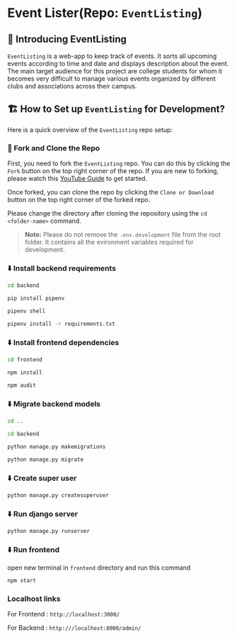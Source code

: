 # Event Lister(Repo: `EventListing`)

## 👋 Introducing EventListing

`EventListing` is a web-app to keep track of events. It sorts all upcoming events according to time and date and displays description about the event. The main target 
audience for this project are college students for whom it becomes very difficult to manage various events organized by different clubs and associations across their campus.   

## 🏗️ How to Set up `EventListing` for Development?

Here is a quick overview of the `EventListing` repo setup:

### 🍴 Fork and Clone the Repo 
First, you need to fork the `EventListing` repo. You can do this by clicking the `Fork` button on the top right corner of the repo. If you are new to forking, please watch this [YouTube Guide](https://www.youtube.com/watch?v=h8suY-Osn8Q) to get started.

Once forked, you can clone the repo by clicking the `Clone or Download` button on the top right corner of the forked repo.

Please change the directory after cloning the repository using the `cd <folder-name>` command.

>**Note:** Please do not remove the `.env.development` file from the root folder. It contains all the evironment variables required for development.

### ⬇️ Install backend requirements
```bash
cd backend
```
```bash
pip install pipenv
```
```bash
pipenv shell
```
```bash
pipenv install -r requirements.txt
```

### ⬇️ Install frontend dependencies

```bash
cd frontend
```
```bash
npm install
```
```bash
npm audit
```

### ⬇️ Migrate backend models

```bash
cd ..
```
```bash
cd backend
```
```bash
python manage.py makemigrations
```
```bash
python manage.py migrate
```

### ⬇️ Create super user

```bash
python manage.py createsuperuser
```

### ⬇️ Run django server

```bash
python manage.py runserver
```

### ⬇️ Run frontend

open new terminal in `frontend` directory and run this command
```bash
npm start
```

### Localhost links
For Frontend : `http://localhost:3000/`

For Backend  : `http:///localhost:8000/admin/`
